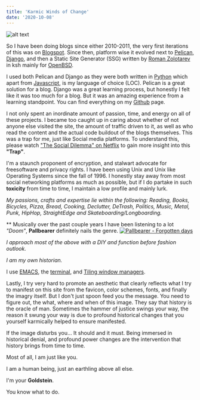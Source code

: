 ```yaml
---
title: 'Karmic Winds of Change'
date: '2020-10-08'
---
```


![alt text](/images/dethroned-ilduce.jpg "Not Safe")

So I have been doing blogs since either 2010-2011, the very first iterations of this was on [Blogspot](https://www.blogger.com). Since then, platform wise it evolved next to [Pelican](https://blog.getpelican.com/), [Django](https://www.djangoproject.com/), and then a Static Site Generator (SSG) written by [Roman Zolotarev](https://www.romanzolotarev.com/) in ksh mainly for [OpenBSD](https://www.openbsd.org).

I used both Pelican and Django as they were both written in [Python](https://www.python.org) which apart from [Javascript](https://developer.mozilla.org/en-US/docs/Web/javascript), is my language of choice (LOC). Pelican is a great solution for a blog. Django was a great learning process, but honestly I felt like it was too much for a blog. But it was an amazing experience from a learning standpoint. You can find everything on my [Github](http://github.com/nomadicamericanlabs) page.

I not only spent an inordinate amount of passion, time, and energy on all of these projects. I became too caught up in caring about whether of not anyone else visited the site, the amount of traffic driven to it, as well as who read the content and the actual code buildout of the blogs themselves. This was a trap for me, just like Social media platforms. To understand this, please watch ["The Social Dilemma" on Netflix](https://www.netflix.com/title/81254224) to gain more insight into this **"Trap"**.

I'm a staunch proponent of encryption, and stalwart advocate for freesoftware and privacy rights. I have been using Unix and Unix like Operating Systems since the fall of 1996. I honestly stay away from most social networking platforms as much as possible, but if I do partake in such **toxicity** from time to time, I maintain a low profile and mainly lurk.

*My passions, crafts and expertise lie within the following:
Reading, Books, Bicycles, Pizza, Bread, Cooking, Declutter, DeTrash, Politics, Music, Metal, Punk, HipHop, StraightEdge and Skateboarding/Longboarding.*

** Musically over the past couple years I have been listening to a lot *"Doom"*, **Pallbearer** definitely nails the genre.
[![Pallbearer - Forgotten days](http://img.youtube.com/vi/FV1oaYgktvo/0.jpg)](http://www.youtube.com/watch?v=FV1oaYgktvo "")

*I approach most of the above with a DIY and function before fashion outlook.*

*I am my own historian.*

I use [EMACS](https://www.gnu.org/software/emacs/), the [terminal](https://sw.kovidgoyal.net/kitty/), and [Tiling window managers](https://www.qtile.org).

Lastly, I try very hard to promote an aesthetic that clearly reflects what I try to manifest on this site from the favicon, color schemes, fonts, and finally
the imagry itself. But I don't just spoon feed you the message. You need to figure out, the what, where and when of this image. They say that history is the
oracle of man. Sometimes the hammer of justice swings your way, the reason it swung your way is due to profound historical changes that you yourself karmically
helped to ensure manifested.

If the image disturbs you... It should and it must. Being immersed in historical denial, and profound power changes are the intervention that history brings from
time to time.

Most of all, I am just like you.

I am a human being, just an earthling above all else.

I'm your **Goldstein**.

You know what to do.